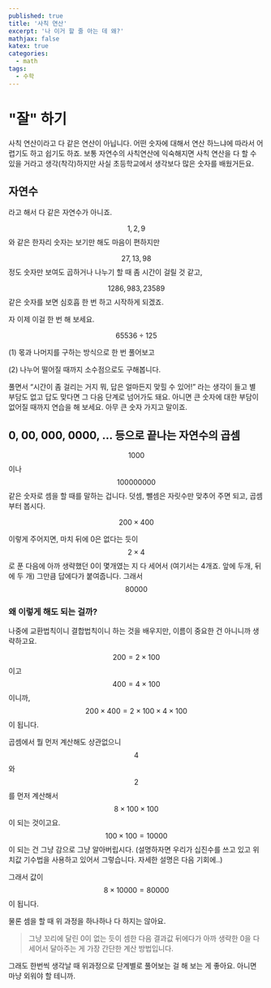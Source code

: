 ```yaml
---
published: true
title: '사칙 연산'
excerpt: '나 이거 할 줄 아는 데 왜?'
mathjax: false
katex: true
categories:
  - math
tags:
  - 수학
---
```

# "잘" 하기

사칙 연산이라고 다 같은 연산이 아닙니다. 어떤 숫자에 대해서 연산 하느냐에 따라서 어렵기도 하고 쉽기도 하죠. 보통 자연수의 사칙연산에 익숙해지면 사칙 연산을 다 할 수 있을 거라고 생각(착각)하지만 사실 초등학교에서 생각보다 많은 숫자를 배웠거든요. 

## 자연수

라고 해서 다 같은 자연수가 아니죠. 

$$ 1, 2, 9 $$ 와 같은 한자리 숫자는 보기만 해도 마음이 편하지만

$$ 27, 13, 98 $$ 정도 숫자만 보여도 곱하거나 나누기 할 때 좀 시간이 걸릴 것 같고, 

$$ 1286, 983, 23589 $$ 같은 숫자를 보면 심호흡 한 번 하고 시작하게 되겠죠. 

자 이제 이걸 한 번 해 보세요. 

$$ 65536 \div 125 $$ 

(1) 몫과 나머지를 구하는 방식으로 한 번 풀어보고

(2) 나누어 떨어질 때까지 소수점으로도 구해봅니다. 

풀면서 “시간이 좀 걸리는 거지 뭐, 답은 얼마든지 맞힐 수 있어!” 라는 생각이 들고 별 부담도 없고 답도 맞다면 그 다음 단계로 넘어가도 돼요. 아니면 큰 숫자에 대한 부담이 없어질 때까지 연습을 해 보세요. 아무 큰 숫자 가지고 말이죠. 

## 0, 00, 000, 0000, ... 등으로 끝나는 자연수의 곱셈

$$ 1000 $$ 이나 $$ 100000000 $$ 같은 숫자로 셈을 할 때를 말하는 겁니다. 덧셈, 뺄셈은 자릿수만 맞추어 주면 되고, 곱셈부터 봅시다.

$$ 200 \times 400 $$

이렇게 주어지면, 마치 뒤에 0은 없다는 듯이 $$ 2 \times 4 $$ 로 푼 다음에 아까 생략했던 0이 몇개였는 지 다 세어서 (여기서는 4개죠. 앞에 두개, 뒤에 두 개) 그만큼 답에다가 붙여줍니다. 그래서 $$ 80000 $$

### 왜 이렇게 해도 되는 걸까?

나중에 교환법칙이니 결합법칙이니 하는 것을 배우지만, 이름이 중요한 건 아니니까 생략하고요. 

$$ 200 = 2 \times 100 $$ 이고 $$ 400 = 4 \times 100 $$ 이니까, 
$$ 200 \times 400 = 2 \times 100 \times 4 \times 100 $$ 이 됩니다. 

곱셈에서 뭘 먼저 계산해도 상관없으니 $$ 4 $$ 와 $$ 2 $$ 를 먼저 계산해서 $$ 8 \times 100 \times 100 $$이 되는 것이고요. $$ 100 \times 100 = 10000 $$ 이 되는 건 그냥 감으로 그냥 알아버립시다. (설명하자면 우리가 십진수를 쓰고 있고 위치값 기수법을 사용하고 있어서 그렇습니다. 자세한 설명은 다음 기회에..) 

그래서 값이 $$ 8 \times 10000 = 80000 $$ 이 됩니다. 

물론 셈을 할 때 위 과정을 하나하나 다 하지는 않아요. 

> 그냥 꼬리에 달린 0이 없는 듯이 셈한 다음 결과값 뒤에다가 아까 생략한 0을 다 세어서 달아주는 게 가장 간단한 계산 방법입니다.

그래도 한번씩 생각날 때 위과정으로 단계별로 풀어보는 걸 해 보는 게 좋아요. 아니면 마냥 외워야 할 테니까.


<!--stackedit_data:
eyJoaXN0b3J5IjpbLTIxMDk1NjA1MDAsNDY5NjQ2MzY3LC0xMj
cyNzY0NjkyLDQ2Njc2MzA5MCwtMTYxNTU3NTIxNSw4MDY2NTk1
NTEsLTU1NjE1NTI0NCw5Njc0MTcxNzMsMTAyMDY5MzYsLTE3OD
MzMzg4NzUsMTkzNjg3NzkzOV19
-->
